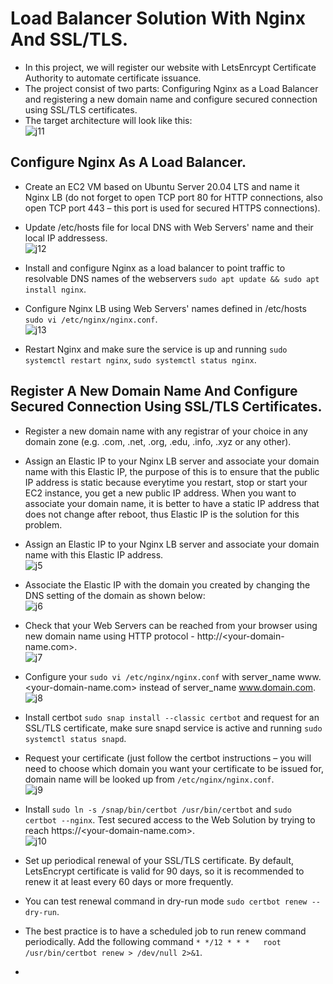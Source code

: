 # Load Balancer Solution With Nginx And SSL/TLS.
- In this project, we will register our website with LetsEnrcypt Certificate Authority to automate certificate issuance.
- The project consist  of two parts: Configuring Nginx as a Load Balancer and registering a new domain name and configure secured connection using SSL/TLS certificates.
- The target architecture will look like this:    
![j11](https://user-images.githubusercontent.com/50557587/143792914-639659bf-e727-42b3-a7d4-2ee57b6e254b.PNG)

## Configure Nginx As A Load Balancer.
- Create an EC2 VM based on Ubuntu Server 20.04 LTS and name it Nginx LB  (do not forget to open TCP port 80 for HTTP connections, also open TCP port 443 – this port is used for secured HTTPS connections).
- Update /etc/hosts file for local DNS with Web Servers' name and their local IP addressess.    
![j12](https://user-images.githubusercontent.com/50557587/143793106-48bdd8c4-a629-43c2-a7fd-2e39cb696c7d.PNG)

- Install and configure Nginx as a load balancer to point traffic to resolvable DNS names of the webservers `sudo apt update && sudo apt install nginx`.
- Configure Nginx LB using Web Servers' names defined in /etc/hosts `sudo vi /etc/nginx/nginx.conf`.     
![j13](https://user-images.githubusercontent.com/50557587/143793350-02bdd919-720a-4a75-9209-5bd8e985ead8.PNG)

- Restart Nginx and make sure the service is up and running `sudo systemctl restart nginx`, `sudo systemctl status nginx`.

## Register A New Domain Name And Configure Secured Connection Using SSL/TLS Certificates.
- Register a new domain name with any registrar of your choice in any domain zone (e.g. .com, .net, .org, .edu, .info, .xyz or any other).
- Assign an Elastic IP to your Nginx LB server and associate your domain name with this Elastic IP, the purpose of this is to ensure that the public IP address is static because everytime you restart, stop or start your EC2 instance, you get a new public IP address. When you want to associate your domain name, it is better to have a static IP address that does not change after reboot, thus Elastic IP is the solution for this problem.
- Assign an Elastic IP to your Nginx LB server and associate your domain name with this Elastic IP address.   
![j5](https://user-images.githubusercontent.com/50557587/143793794-38316a7a-dd85-4f7b-9d63-63f23c9317d7.PNG)

- Associate the Elastic IP with the domain you created by changing the DNS setting of the domain as shown below:   
![j6](https://user-images.githubusercontent.com/50557587/143793874-1f6c11f7-fda2-4ce3-8b8b-14491257b93f.PNG)

- Check that your Web Servers can be reached from your browser using new domain name using HTTP protocol - http://<your-domain-name.com>.        
![j7](https://user-images.githubusercontent.com/50557587/143794016-db5d4faf-4571-4a0f-aabe-6005cc4192c5.PNG)

- Configure your `sudo vi /etc/nginx/nginx.conf` with server_name www.<your-domain-name.com> instead of server_name www.domain.com.  
![j8](https://user-images.githubusercontent.com/50557587/143794096-e4830287-1cf0-44bf-9bc2-979b2e15034e.PNG)

- Install certbot `sudo snap install --classic certbot` and request for an SSL/TLS certificate, make sure snapd service is active and running `sudo systemctl status snapd`.
- Request your certificate (just follow the certbot instructions – you will need to choose which domain you want your certificate to be issued for, domain name will be looked up from `/etc/nginx/nginx.conf`.     
![j9](https://user-images.githubusercontent.com/50557587/143794373-7f89c391-e217-4dc6-834a-fa8aa8c55f93.PNG)

- Install `sudo ln -s /snap/bin/certbot /usr/bin/certbot` and `sudo certbot --nginx`. Test secured access to the Web Solution by trying to reach https://<your-domain-name.com>.   
![j10](https://user-images.githubusercontent.com/50557587/143794639-d97c7a46-da41-4bdb-9fdd-09e0b4f93112.PNG) 

- Set up periodical renewal of your SSL/TLS certificate. By default, LetsEncrypt certificate is valid for 90 days, so it is recommended to renew it at least every 60 days or more frequently.
- You can test renewal command in dry-run mode `sudo certbot renew --dry-run`.
- The best practice is to have a scheduled job to run renew command periodically. Add the following command `* */12 * * *   root /usr/bin/certbot renew > /dev/null 2>&1`.
- 






















